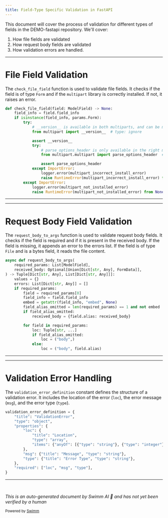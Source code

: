 ```yaml
---
title: Field-Type Specific Validation in FastAPI
---
```

This document will cover the process of validation for different types of fields in the DEMO-fastapi repository. We'll cover:

1. How file fields are validated
2. How request body fields are validated
3. How validation errors are handled.

<SwmSnippet path="/fastapi/dependencies/utils.py" line="82">

---

# File Field Validation

The `check_file_field` function is used to validate file fields. It checks if the field is of type `Form` and if the `multipart` library is correctly installed. If not, it raises an error.

```python
def check_file_field(field: ModelField) -> None:
    field_info = field.field_info
    if isinstance(field_info, params.Form):
        try:
            # __version__ is available in both multiparts, and can be mocked
            from multipart import __version__  # type: ignore

            assert __version__
            try:
                # parse_options_header is only available in the right multipart
                from multipart.multipart import parse_options_header  # type: ignore

                assert parse_options_header
            except ImportError:
                logger.error(multipart_incorrect_install_error)
                raise RuntimeError(multipart_incorrect_install_error) from None
        except ImportError:
            logger.error(multipart_not_installed_error)
            raise RuntimeError(multipart_not_installed_error) from None
```

---

</SwmSnippet>

<SwmSnippet path="/fastapi/dependencies/utils.py" line="687">

---

# Request Body Field Validation

The `request_body_to_args` function is used to validate request body fields. It checks if the field is required and if it is present in the received body. If the field is missing, it appends an error to the errors list. If the field is of type `File` and is a bytes field, it reads the file content.

```python
async def request_body_to_args(
    required_params: List[ModelField],
    received_body: Optional[Union[Dict[str, Any], FormData]],
) -> Tuple[Dict[str, Any], List[Dict[str, Any]]]:
    values = {}
    errors: List[Dict[str, Any]] = []
    if required_params:
        field = required_params[0]
        field_info = field.field_info
        embed = getattr(field_info, "embed", None)
        field_alias_omitted = len(required_params) == 1 and not embed
        if field_alias_omitted:
            received_body = {field.alias: received_body}

        for field in required_params:
            loc: Tuple[str, ...]
            if field_alias_omitted:
                loc = ("body",)
            else:
                loc = ("body", field.alias)

```

---

</SwmSnippet>

<SwmSnippet path="/fastapi/openapi/utils.py" line="36">

---

# Validation Error Handling

The `validation_error_definition` constant defines the structure of a validation error. It includes the location of the error (`loc`), the error message (`msg`), and the error type (`type`).

```python
validation_error_definition = {
    "title": "ValidationError",
    "type": "object",
    "properties": {
        "loc": {
            "title": "Location",
            "type": "array",
            "items": {"anyOf": [{"type": "string"}, {"type": "integer"}]},
        },
        "msg": {"title": "Message", "type": "string"},
        "type": {"title": "Error Type", "type": "string"},
    },
    "required": ["loc", "msg", "type"],
}
```

---

</SwmSnippet>

&nbsp;

*This is an auto-generated document by Swimm AI 🌊 and has not yet been verified by a human*

<SwmMeta version="3.0.0" repo-id="Z2l0aHViJTNBJTNBREVNTy1mYXN0YXBpJTNBJTNBZ2lsYWRuYXZvdA==" repo-name="DEMO-fastapi" doc-type="follow-up"><sup>Powered by [Swimm](/)</sup></SwmMeta>
